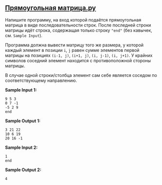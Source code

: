 ## [Прямоугольная матрица.py](https://github.com/vasoltu/-Stepik/blob/main/Программирование%20на%20Python/Матрицы/Прямоугольная%20матрица.py)
Напишите программу, на вход которой подаётся прямоугольная матрица в виде последовательности строк. 
После последней строки матрицы идёт строка, содержащая только строку `"end"` (без кавычек, см. `Sample Input`).

Программа должна вывести матрицу того же размера, у которой каждый элемент в позиции `i`, `j` равен сумме элементов первой матрицы на позициях 
`(i-1, j)`, `(i+1, j)`, `(i, j-1)`, `(i, j+1)`. 
У крайних символов соседний элемент находится с противоположной стороны матрицы.

В случае одной строки/столбца элемент сам себе является соседом по соответствующему направлению.

**Sample Input 1:**
```
9 5 3
0 7 -1
-5 2 9
end
```
**Sample Output 1:**
```
3 21 22
10 6 19
20 16 -1
```
**Sample Input 2:**
```
1
end
```
**Sample Output 2:**
```
4
```
